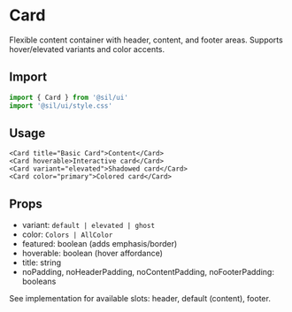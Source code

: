 # Card

Flexible content container with header, content, and footer areas. Supports hover/elevated variants and color accents.

## Import

```ts
import { Card } from '@sil/ui'
import '@sil/ui/style.css'
```

## Usage

```vue
<Card title="Basic Card">Content</Card>
<Card hoverable>Interactive card</Card>
<Card variant="elevated">Shadowed card</Card>
<Card color="primary">Colored card</Card>
```

## Props

- variant: `default | elevated | ghost`
- color: `Colors | AllColor`
- featured: boolean (adds emphasis/border)
- hoverable: boolean (hover affordance)
- title: string
- noPadding, noHeaderPadding, noContentPadding, noFooterPadding: booleans

See implementation for available slots: header, default (content), footer.
